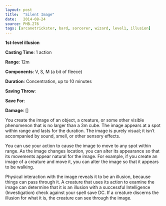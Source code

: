 ```yaml
---
layout: post
title:  "Silent Image"
date:   2014-08-24
source: PHB.276
tags: [arcanetrickster, bard, sorcerer, wizard, level1, illusion]
---
```


**1st-level illusion**

**Casting Time**: 1 action

**Range**: 12m

**Components**: V, S, M (a bit of fleece)

**Duration**: Concentration, up to 10 minutes

**Saving Throw**:

**Save For**:

**Damage**: []

You create the image of an object, a creature, or some other visible phenomenon that is no larger than a 3m cube. The image appears at a spot within range and lasts for the duration. The image is purely visual; it isn’t accompanied by sound, smell, or other sensory effects.

You can use your action to cause the image to move to any spot within range. As the image changes location, you can alter its appearance so that its movements appear natural for the image. For example, if you create an image of a creature and move it, you can alter the image so that it appears to be walking.

Physical interaction with the image reveals it to be an illusion, because things can pass through it. A creature that uses its action to examine the image can determine that it is an illusion with a successful Intelligence (Investigation) check against your spell save DC. If a creature discerns the illusion for what it is, the creature can see through the image.
